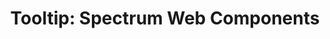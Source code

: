 ---
layout: examples.njk
title: 'Tooltip: Spectrum Web Components'
displayName: Tooltip
componentName: tooltip
tags:
  - component-examples
---
